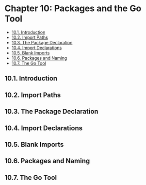 # Chapter 10: Packages and the Go Tool

<!-- TOC -->

- [10.1. Introduction](#101-introduction)
- [10.2. Import Paths](#102-import-paths)
- [10.3. The Package Declaration](#103-the-package-declaration)
- [10.4. Import Declarations](#104-import-declarations)
- [10.5. Blank Imports](#105-blank-imports)
- [10.6. Packages and Naming](#106-packages-and-naming)
- [10.7. The Go Tool](#107-the-go-tool)

<!-- /TOC -->


## 10.1. Introduction
## 10.2. Import Paths
## 10.3. The Package Declaration 
## 10.4. Import Declarations 
## 10.5. Blank Imports
## 10.6. Packages and Naming 
## 10.7. The Go Tool
